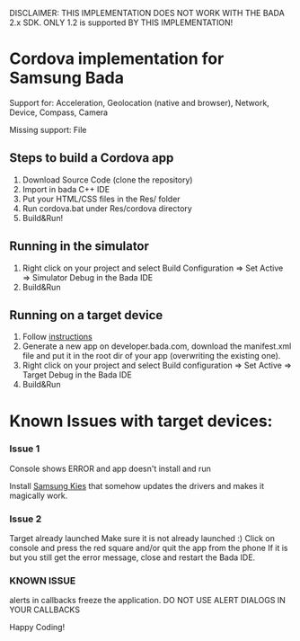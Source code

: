 <!--
#
# Licensed to the Apache Software Foundation (ASF) under one
# or more contributor license agreements.  See the NOTICE file
# distributed with this work for additional information
# regarding copyright ownership.  The ASF licenses this file
# to you under the Apache License, Version 2.0 (the
# "License"); you may not use this file except in compliance
# with the License.  You may obtain a copy of the License at
#
# http://www.apache.org/licenses/LICENSE-2.0
#
# Unless required by applicable law or agreed to in writing,
# software distributed under the License is distributed on an
# "AS IS" BASIS, WITHOUT WARRANTIES OR CONDITIONS OF ANY
#  KIND, either express or implied.  See the License for the
# specific language governing permissions and limitations
# under the License.
#
-->

DISCLAIMER: THIS IMPLEMENTATION DOES NOT WORK WITH THE BADA 2.x SDK. ONLY 1.2 is supported BY THIS IMPLEMENTATION!

Cordova implementation for Samsung Bada
========================================

Support for: Acceleration, Geolocation (native and browser), Network, Device, Compass, Camera

Missing support: File

Steps to build a Cordova app
-----------------------------
1. Download Source Code (clone the repository)
2. Import in bada C++ IDE
3. Put your HTML/CSS files in the Res/ folder
4. Run cordova.bat under Res/cordova directory
5. Build&Run!

Running in the simulator
-------------------------

1. Right click on your project and select Build Configuration => Set Active => Simulator Debug in the Bada IDE
2. Build&Run

Running on a target device
--------------------------

1. Follow [instructions](http://bit.ly/dK44XJ)
2. Generate a new app on developer.bada.com, download the manifest.xml file and put it in the root dir of your app (overwriting the existing one).
3. Right click on your project and select Build configuration => Set Active => Target Debug in the Bada IDE
4. Build&Run

Known Issues with target devices:
=================================

### Issue 1
Console shows ERROR and app doesn't install and run

Install [Samsung Kies](http://bit.ly/hERlsu) that somehow updates the drivers and makes it magically work.

### Issue 2
Target already launched
Make sure it is not already launched :) Click on console and press the red square and/or quit the app from the phone
If it is but you still get the error message, close and restart the Bada IDE.

### KNOWN ISSUE
alerts in callbacks freeze the application. DO NOT USE ALERT DIALOGS IN YOUR CALLBACKS

Happy Coding!
